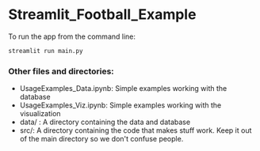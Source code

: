 # Streamlit_Football_Example

To run the app from the command line:

```python
streamlit run main.py
```

### Other files and directories:

- UsageExamples_Data.ipynb: Simple examples working with the database
- UsageExamples_Viz.ipynb: Simple examples working with the visualization
- data/ : A directory containing the data and database
- src/: A directory containing the code that makes stuff work.  Keep it out of the main directory so we don't confuse people.
